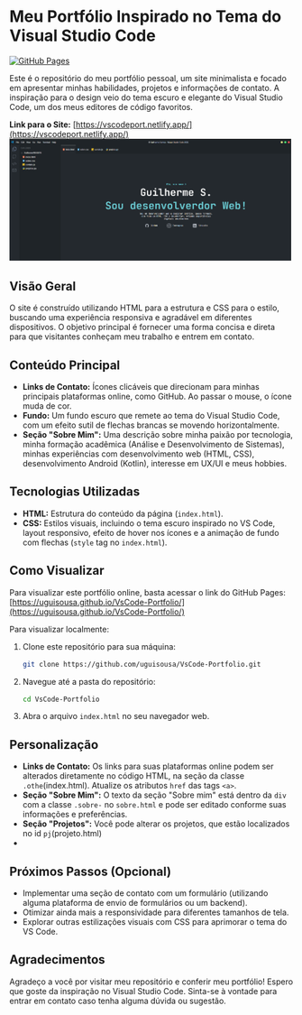 # Meu Portfólio Inspirado no Tema do Visual Studio Code

[![GitHub Pages](https://img.shields.io/badge/GitHub%20Pages-deployed-brightgreen.svg)](https://uguisousa.github.io/VsCode-Portfolio/)

Este é o repositório do meu portfólio pessoal, um site minimalista e focado em apresentar minhas habilidades, projetos e informações de contato. A inspiração para o design veio do tema escuro e elegante do Visual Studio Code, um dos meus editores de código favoritos.

**Link para o Site:** [https://vscodeport.netlify.app/](https://vscodeport.netlify.app/) <br>
<img src="ft.png" width="500"></img>

## Visão Geral

O site é construído utilizando HTML para a estrutura e CSS para o estilo, buscando uma experiência responsiva e agradável em diferentes dispositivos. O objetivo principal é fornecer uma forma concisa e direta para que visitantes conheçam meu trabalho e entrem em contato.

## Conteúdo Principal

* **Links de Contato:** Ícones clicáveis que direcionam para minhas principais plataformas online, como GitHub. Ao passar o mouse, o ícone muda de cor.
* **Fundo:** Um fundo escuro que remete ao tema do Visual Studio Code, com um efeito sutil de flechas brancas se movendo horizontalmente.
* **Seção "Sobre Mim":** Uma descrição sobre minha paixão por tecnologia, minha formação acadêmica (Análise e Desenvolvimento de Sistemas), minhas experiências com desenvolvimento web (HTML, CSS), desenvolvimento Android (Kotlin), interesse em UX/UI e meus hobbies.

## Tecnologias Utilizadas

* **HTML:** Estrutura do conteúdo da página (`index.html`).
* **CSS:** Estilos visuais, incluindo o tema escuro inspirado no VS Code, layout responsivo, efeito de hover nos ícones e a animação de fundo com flechas (`style` tag no `index.html`).

## Como Visualizar

Para visualizar este portfólio online, basta acessar o link do GitHub Pages: [https://uguisousa.github.io/VsCode-Portfolio/](https://uguisousa.github.io/VsCode-Portfolio/)

Para visualizar localmente:

1.  Clone este repositório para sua máquina:
    ```bash
    git clone https://github.com/uguisousa/VsCode-Portfolio.git

    ```
2.  Navegue até a pasta do repositório:
    ```bash
    cd VsCode-Portfolio
    ```
3.  Abra o arquivo `index.html` no seu navegador web.

## Personalização

* **Links de Contato:** Os links para suas plataformas online podem ser alterados diretamente no código HTML, na seção da classe `.othe`(index.html). Atualize os atributos `href` das tags `<a>`.
* **Seção "Sobre Mim":** O texto da seção "Sobre mim" está dentro da `div` com a classe `.sobre-` no `sobre.html` e pode ser editado conforme suas informações e preferências.
* **Seção "Projetos":** Você pode alterar os projetos, que estão localizados no id `pj`(projeto.html)
* 
## Próximos Passos (Opcional)

* Implementar uma seção de contato com um formulário (utilizando alguma plataforma de envio de formulários ou um backend).
* Otimizar ainda mais a responsividade para diferentes tamanhos de tela.
* Explorar outras estilizações visuais com CSS para aprimorar o tema do VS Code.

## Agradecimentos

Agradeço a você por visitar meu repositório e conferir meu portfólio! Espero que goste da inspiração no Visual Studio Code. Sinta-se à vontade para entrar em contato caso tenha alguma dúvida ou sugestão.
